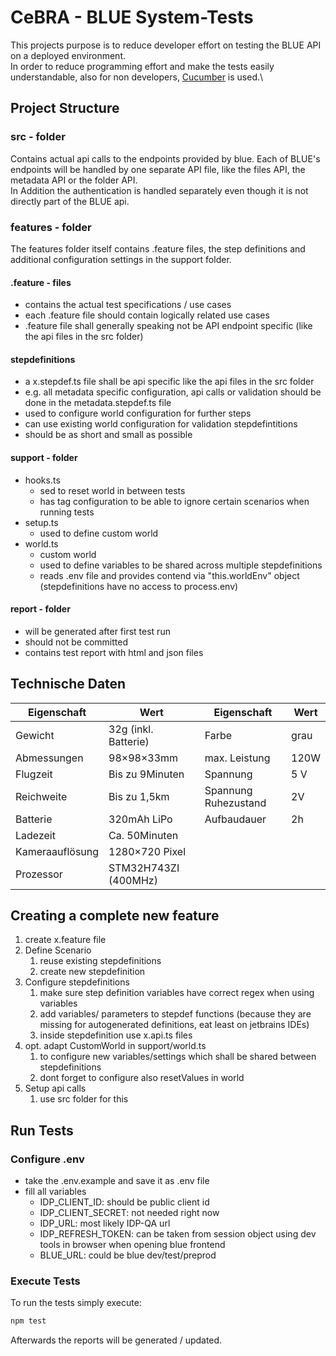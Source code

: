 # CeBRA - BLUE System-Tests

This projects purpose is to reduce developer effort on testing the BLUE API on a deployed environment. \
In order to reduce programming effort and make the tests easily understandable, also for non developers, [Cucumber](https://cucumber.io) is used.\

## Project Structure
### src - folder
Contains actual api calls to the endpoints provided by blue. Each of BLUE's endpoints will be handled by one separate API file, like the files API, the metadata API or the folder API.\
In Addition the authentication is handled separately even though it is not directly part of the BLUE api.

### features - folder
The features folder itself contains .feature files, the step definitions and additional configuration settings in the support folder.

#### .feature - files
* contains the actual test specifications / use cases
* each .feature file should contain logically related use cases
* .feature file shall generally speaking not be API endpoint specific (like the api files in the src folder)

#### stepdefinitions
* a x.stepdef.ts file shall be api specific like the api files in the src folder
* e.g. all metadata specific configuration, api calls or validation should be done in the metadata.stepdef.ts file
* used to configure world configuration for further steps
* can use existing world configuration for validation stepdefintitions
* should be as short and small as possible

#### support - folder
* hooks.ts
  * sed to reset world in between tests
  * has tag configuration to be able to ignore certain scenarios when running tests
* setup.ts
  * used to define custom world
* world.ts
  * custom world
  * used to define variables to be shared across multiple stepdefinitions
  * reads .env file and provides contend via "this.worldEnv" object (stepdefinitions have no access to process.env)

#### report - folder
* will be generated after first test run
* should not be committed
* contains test report with html and json files

## Technische Daten

| Eigenschaft         | Wert                         | Eigenschaft     | Wert   |
|---------------------|------------------------------|-----------------|--------|
| Gewicht             | 32g (inkl. Batterie)         |Farbe            | grau   |
| Abmessungen         | 98×98×33mm                   |max. Leistung    | 120W   |
| Flugzeit            | Bis zu 9Minuten              |Spannung         | 5 V    |
| Reichweite          | Bis zu 1,5km                 |Spannung Ruhezustand | 2V |
| Batterie            | 320mAh LiPo                  |Aufbaudauer      | 2h     |
| Ladezeit            | Ca. 50Minuten                |
| Kameraauflösung     | 1280×720 Pixel               |
| Prozessor           | STM32H743ZI (400MHz)         |


## Creating a complete new feature
1) create x.feature file
2) Define Scenario
    1) reuse existing stepdefinitions
    2) create new stepdefinition
3) Configure stepdefinitions
   1) make sure step definition variables have correct regex when using variables
   2) add variables/ parameters to stepdef functions (because they are missing for autogenerated definitions, eat least on jetbrains IDEs)
   3) inside stepdefinition use x.api.ts files
4) opt. adapt CustomWorld in support/world.ts
   1) to configure new variables/settings which shall be shared between stepdefinitions
   2) dont forget to configure also resetValues in world
5) Setup api calls
   1) use src folder for this


## Run Tests

### Configure .env
* take the .env.example and save it as .env file
* fill all variables
  * IDP_CLIENT_ID: should be public client id
  * IDP_CLIENT_SECRET: not needed right now
  * IDP_URL: most likely IDP-QA url
  * IDP_REFRESH_TOKEN: can be taken from session object using dev tools in browser when opening blue frontend
  * BLUE_URL: could be blue dev/test/preprod

### Execute Tests
To run the tests simply execute:
```bash
npm test
```
Afterwards the reports will be generated / updated.